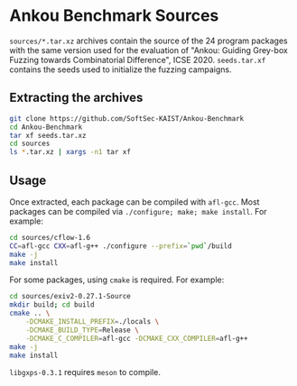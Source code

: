 Ankou Benchmark Sources
===

`sources/*.tar.xz` archives contain the source of the 24 program packages
with the same version used for the evaluation of "Ankou: Guiding Grey-box
Fuzzing towards Combinatorial Difference", ICSE 2020.
`seeds.tar.xf` contains the seeds used to initialize the fuzzing campaigns.

## Extracting the archives

```bash
git clone https://github.com/SoftSec-KAIST/Ankou-Benchmark
cd Ankou-Benchmark
tar xf seeds.tar.xz
cd sources
ls *.tar.xz | xargs -n1 tar xf
```

## Usage

Once extracted, each package can be compiled with `afl-gcc`. Most packages
can be compiled via `./configure; make; make install`. For example:
```bash
cd sources/cflow-1.6
CC=afl-gcc CXX=afl-g++ ./configure --prefix=`pwd`/build
make -j
make install
```

For some packages, using `cmake` is required. For example:
```bash
cd sources/exiv2-0.27.1-Source
mkdir build; cd build
cmake .. \
    -DCMAKE_INSTALL_PREFIX=./locals \
    -DCMAKE_BUILD_TYPE=Release \
    -DCMAKE_C_COMPILER=afl-gcc -DCMAKE_CXX_COMPILER=afl-g++
make -j
make install
```

`libgxps-0.3.1` requires `meson` to compile.
